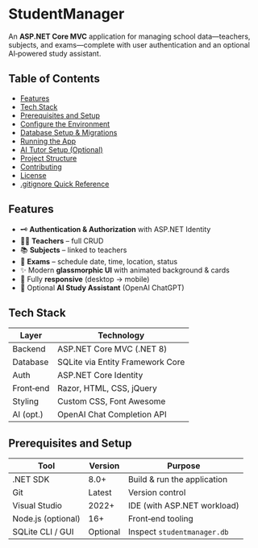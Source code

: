 # StudentManager

An **ASP.NET Core MVC** application for managing school data—teachers, subjects, and exams—complete with user authentication and an optional AI‑powered study assistant.

## Table of Contents
- [Features](#features)
- [Tech Stack](#tech-stack)
- [Prerequisites and Setup](#prerequisites-and-setup)
- [Configure the Environment](#configure-the-environment)
- [Database Setup & Migrations](#database-setup--migrations)
- [Running the App](#running-the-app)
- [AI Tutor Setup (Optional)](#ai-tutor-setup-optional)
- [Project Structure](#project-structure)
- [Contributing](#contributing)
- [License](#license)
- [.gitignore Quick Reference](#gitignore-quick-reference)

## Features
- 🗝 **Authentication & Authorization** with ASP.NET Identity  
- 👩‍🏫 **Teachers** – full CRUD  
- 📚 **Subjects** – linked to teachers  
- 📝 **Exams** – schedule date, time, location, status  
- ✨ Modern **glassmorphic UI** with animated background & cards  
- 📱 Fully **responsive** (desktop → mobile)  
- 🤖 Optional **AI Study Assistant** (OpenAI ChatGPT)  

## Tech Stack

| Layer     | Technology                           |
|-----------|--------------------------------------|
| Backend   | ASP.NET Core MVC (.NET 8)            |
| Database  | SQLite via Entity Framework Core     |
| Auth      | ASP.NET Core Identity                |
| Front‑end | Razor, HTML, CSS, jQuery             |
| Styling   | Custom CSS, Font Awesome             |
| AI (opt.) | OpenAI Chat Completion API           |

## Prerequisites and Setup

| Tool                | Version  | Purpose                        |
|---------------------|----------|--------------------------------|
| .NET SDK            | 8.0+     | Build & run the application    |
| Git                 | Latest   | Version control                |
| Visual Studio       | 2022+    | IDE (with ASP.NET workload)    |
| Node.js (optional)  | 16+      | Front‑end tooling              |
| SQLite CLI / GUI    | Optional | Inspect `studentmanager.db`     |


